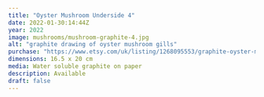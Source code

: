 ```yaml
---
title: "Oyster Mushroom Underside 4"
date: 2022-01-30:14:44Z
year: 2022
image: mushrooms/mushroom-graphite-4.jpg
alt: "graphite drawing of oyster mushroom gills"
purchase: "https://www.etsy.com/uk/listing/1268095553/graphite-oyster-mushroom-4"
dimensions: 16.5 x 20 cm
media: Water soluble graphite on paper
description: Available
draft: false
---
```


